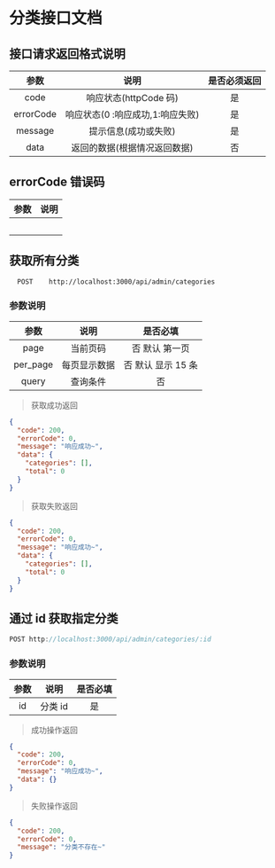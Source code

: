 # 分类接口文档

## 接口请求返回格式说明

|   参数    |               说明               | 是否必须返回 |
| :-------: | :------------------------------: | :----------: |
|   code    |      响应状态(httpCode 码)       |      是      |
| errorCode | 响应状态(0 :响应成功,1:响应失败) |      是      |
|  message  |       提示信息(成功或失败)       |      是      |
|   data    |   返回的数据(根据情况返回数据)   |      否      |

## errorCode 错误码

| 参数 | 说明 |
| :--: | :--: |
|      |      |
|      |      |
|      |      |
|      |      |
|      |      |

## 获取所有分类

```bash
  POST    http://localhost:3000/api/admin/categories
```

### 参数说明

|   参数   |     说明     |      是否必填      |
| :------: | :----------: | :----------------: |
|   page   |   当前页码   |   否 默认 第一页   |
| per_page | 每页显示数据 | 否 默认 显示 15 条 |
|  query   |   查询条件   |         否         |

> 获取成功返回

```json
{
  "code": 200,
  "errorCode": 0,
  "message": "响应成功~",
  "data": {
    "categories": [],
    "total": 0
  }
}
```

> 获取失败返回

```json
{
  "code": 200,
  "errorCode": 0,
  "message": "响应成功~",
  "data": {
    "categories": [],
    "total": 0
  }
}
```

## 通过 id 获取指定分类

```javascript
POST http://localhost:3000/api/admin/categories/:id

```

### 参数说明

| 参数 |  说明   | 是否必填 |
| :--: | :-----: | :------: |
|  id  | 分类 id |    是    |

> 成功操作返回

```json
{
  "code": 200,
  "errorCode": 0,
  "message": "响应成功~",
  "data": {}
}
```

> 失败操作返回

```json
{
  "code": 200,
  "errorCode": 0,
  "message": "分类不存在~"
}
```
